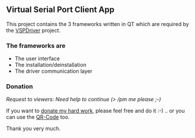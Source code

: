 ## Virtual Serial Port Client App

This project contains the 3 frameworks written in QT which are required by the [VSPDriver](https://github.com/britus/VSPDriver) project.

### The frameworks are

- The user interface
- The installation/deinstallation
- The driver communication layer

### Donation

*Request to viewers: Need help to continue (> /pm me please ;-)*

If you want to [donate my hard work](https://www.paypal.com/donate/?hosted_button_id=4QZT5YLGGW7S4), please feel free and do it :-)
.. or you can use the [QR-Code](https://github.com/britus/VSPDriver/blob/master/VSPDriver-Donate_Please.png) too.

Thank you very much.
